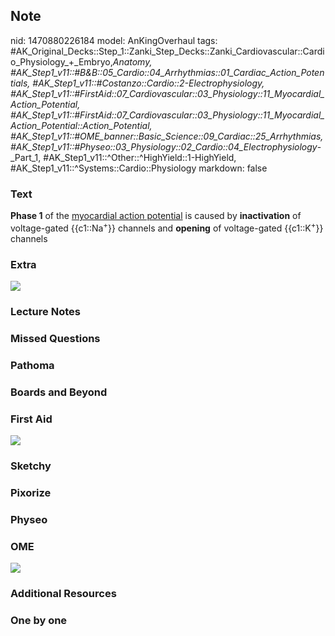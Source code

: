 ## Note
nid: 1470880226184
model: AnKingOverhaul
tags: #AK_Original_Decks::Step_1::Zanki_Step_Decks::Zanki_Cardiovascular::Cardio_Physiology_+_Embryo,_Anatomy, #AK_Step1_v11::#B&B::05_Cardio::04_Arrhythmias::01_Cardiac_Action_Potentials, #AK_Step1_v11::#Costanzo::Cardio::2-Electrophysiology, #AK_Step1_v11::#FirstAid::07_Cardiovascular::03_Physiology::11_Myocardial_Action_Potential, #AK_Step1_v11::#FirstAid::07_Cardiovascular::03_Physiology::11_Myocardial_Action_Potential::Action_Potential, #AK_Step1_v11::#OME_banner::Basic_Science::09_Cardiac::25_Arrhythmias, #AK_Step1_v11::#Physeo::03_Physiology::02_Cardio::04_Electrophysiology_-_Part_1, #AK_Step1_v11::^Other::^HighYield::1-HighYield, #AK_Step1_v11::^Systems::Cardio::Physiology
markdown: false

### Text
<div>
  <b>Phase 1</b> of the <u>myocardial action potential</u> is
  caused by <b>inactivation</b> of voltage-gated
  {{c1::Na<sup>+</sup>}} channels and <b>opening</b> of
  voltage-gated {{c1::K<sup>+</sup>}} channels
</div>

### Extra
<img src="paste-105419972280814.jpg">

### Lecture Notes


### Missed Questions


### Pathoma


### Boards and Beyond


### First Aid
<img src="paste-732309103838248.jpg">

### Sketchy


### Pixorize


### Physeo


### OME
<div class="ome-widget">
  <a href=
  "https://onlinemeded.org/spa/cardiac/arrhythmias/acquire?ref=anki">
  <img src="_OME_AnkiFlashcards_Lesson_3.png"></a>
</div>

### Additional Resources


### One by one

